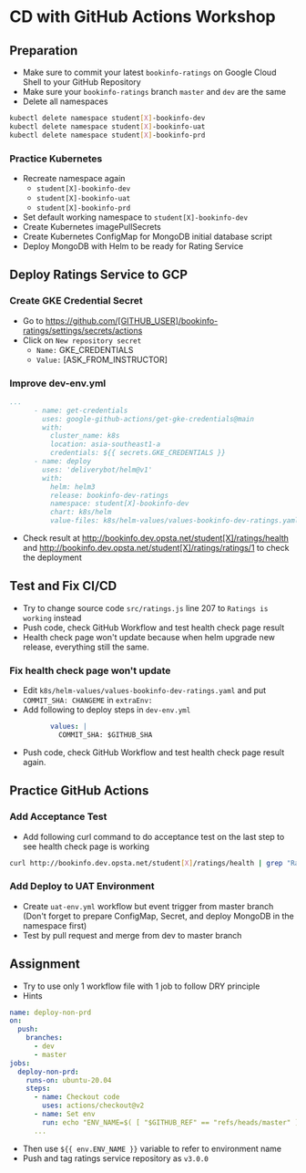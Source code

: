 # CD with GitHub Actions Workshop

## Preparation

* Make sure to commit your latest `bookinfo-ratings` on Google Cloud Shell to your GitHub Repository
* Make sure your `bookinfo-ratings` branch `master` and `dev` are the same
* Delete all namespaces

```bash
kubectl delete namespace student[X]-bookinfo-dev
kubectl delete namespace student[X]-bookinfo-uat
kubectl delete namespace student[X]-bookinfo-prd
```

### Practice Kubernetes

* Recreate namespace again
  * `student[X]-bookinfo-dev`
  * `student[X]-bookinfo-uat`
  * `student[X]-bookinfo-prd`
* Set default working namespace to `student[X]-bookinfo-dev`
* Create Kubernetes imagePullSecrets
* Create Kubernetes ConfigMap for MongoDB initial database script
* Deploy MongoDB with Helm to be ready for Rating Service

## Deploy Ratings Service to GCP

### Create GKE Credential Secret

* Go to <https://github.com/[GITHUB_USER]/bookinfo-ratings/settings/secrets/actions>
* Click on `New repository secret`
  * `Name:` GKE_CREDENTIALS
  * `Value:` [ASK_FROM_INSTRUCTOR]

### Improve dev-env.yml

```yaml
...
      - name: get-credentials
        uses: google-github-actions/get-gke-credentials@main
        with:
          cluster_name: k8s
          location: asia-southeast1-a
          credentials: ${{ secrets.GKE_CREDENTIALS }}
      - name: deploy
        uses: 'deliverybot/helm@v1'
        with:
          helm: helm3
          release: bookinfo-dev-ratings
          namespace: student[X]-bookinfo-dev
          chart: k8s/helm
          value-files: k8s/helm-values/values-bookinfo-dev-ratings.yaml
```

* Check result at <http://bookinfo.dev.opsta.net/student[X]/ratings/health> and <http://bookinfo.dev.opsta.net/student[X]/ratings/ratings/1> to check the deployment

## Test and Fix CI/CD

* Try to change source code `src/ratings.js` line 207 to `Ratings is working` instead
* Push code, check GitHub Workflow and test health check page result
* Health check page won't update because when helm upgrade new release, everything still the same.

### Fix health check page won't update

* Edit `k8s/helm-values/values-bookinfo-dev-ratings.yaml` and put `COMMIT_SHA: CHANGEME` in `extraEnv:`
* Add following to deploy steps in `dev-env.yml`

```yaml
          values: |
            COMMIT_SHA: $GITHUB_SHA
```

* Push code, check GitHub Workflow and test health check page result again.

## Practice GitHub Actions

### Add Acceptance Test

* Add following curl command to do acceptance test on the last step to see health check page is working

```bash
curl http://bookinfo.dev.opsta.net/student[X]/ratings/health | grep "Ratings is working"
```

### Add Deploy to UAT Environment

* Create `uat-env.yml` workflow but event trigger from master branch (Don't forget to prepare ConfigMap, Secret, and deploy MongoDB in the namespace first)
* Test by pull request and merge from dev to master branch

## Assignment

* Try to use only 1 workflow file with 1 job to follow DRY principle
* Hints

```yaml
name: deploy-non-prd
on:
  push:
    branches:
      - dev
      - master
jobs:
  deploy-non-prd:
    runs-on: ubuntu-20.04
    steps:
      - name: Checkout code
        uses: actions/checkout@v2
      - name: Set env
        run: echo "ENV_NAME=$( [ "$GITHUB_REF" == "refs/heads/master" ] && echo 'uat' || echo ${GITHUB_REF##*/} )" >> $GITHUB_ENV
      ...
```

* Then use `${{ env.ENV_NAME }}` variable to refer to environment name
* Push and tag ratings service repository as `v3.0.0`
